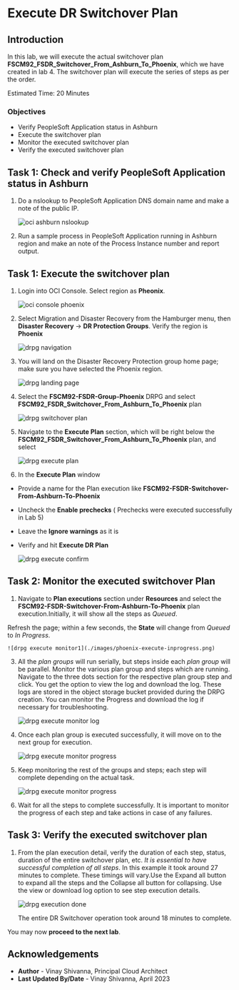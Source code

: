 # Execute DR Switchover Plan

## Introduction

In this lab, we will execute the actual switchover plan  **FSCM92\_FSDR\_Switchover\_From\_Ashburn\_To\_Phoenix**, which we have created in lab 4. The switchover plan will execute the series of steps as per the order.

Estimated Time: 20 Minutes

### Objectives

- Verify PeopleSoft Application status in Ashburn
- Execute the switchover plan
- Monitor the executed switchover plan
- Verify the executed switchover plan

## Task 1: Check and verify PeopleSoft Application status in Ashburn

1. Do a nslookup to PeopleSoft Application DNS domain name and make a note of the public IP.

    ![oci ashburn nslookup](./images/ashburn-nslookup.png)

2. Run a sample process in PeopleSoft Application running in Ashburn region and make an note of the Process Instance number and report output.



## Task 1: Execute the switchover plan

1. Login into OCI Console. Select region as **Pheonix**.
 
    ![oci console phoenix](./images/phoenix-region.png)

2. Select Migration and Disaster Recovery from the Hamburger menu, then **Disaster Recovery** -> **DR Protection Groups**. Verify the region is **Phoenix**

    ![drpg navigation](./images/phoenix-drpgpage.png)

3. You will land on the Disaster Recovery Protection group home page; make sure you have selected the Phoenix region.

    ![drpg landing page](./images/phoenix-drpg.png)

4. Select the **FSCM92-FSDR-Group-Phoenix** DRPG and select **FSCM92\_FSDR\_Switchover\_From\_Ashburn\_To\_Phoenix** plan

    ![drpg switchover plan](./images/phoenix-sw-plan.png)

5. Navigate to the **Execute Plan** section, which will be right below the **FSCM92\_FSDR\_Switchover\_From\_Ashburn\_To\_Phoenix** plan, and select

    ![drpg execute plan](./images/phoenix-execute-plan.png)

6. In the **Execute Plan** window

- Provide a name for the Plan execution like **FSCM92-FSDR-Switchover-From-Ashburn-To-Phoenix**
- Uncheck the **Enable prechecks**  (  Prechecks were executed successfully in Lab 5)
- Leave the **Ignore warnings** as it is
- Verify and hit **Execute DR Plan**

    ![drpg execute confirm](./images/phoenix-execute-run-1.png)

## Task 2: Monitor the executed switchover Plan

1. Navigate to **Plan executions** section under **Resources** and select the **FSCM92-FSDR-Switchover-From-Ashburn-To-Phoenix** plan execution.Initially, it will show all the steps as *Queued*.

  Refresh the page; within a few seconds, the **State** will change from *Queued* to *In Progress*.

    ![drpg execute monitor1](./images/phoenix-execute-inprogress.png)

3. All the *plan groups* will run serially, but steps inside each *plan group* will be parallel. Monitor the various plan group and steps which are running. Navigate to the three dots section for the respective plan group step and click. You get the option to view the log and download the log. These logs are stored in the object storage bucket provided during the DRPG creation. You can monitor the Progress and download the log if necessary for troubleshooting.

     ![drpg execute monitor log](./images/phoenix-execute-viewlog.png)

5. Once each plan group is executed successfully, it will move on to the next group for execution. 

     ![drpg execute monitor progress](./images/phoenix-execute-moving.png)

6. Keep monitoring the rest of the groups and steps; each step will complete depending on the actual task.

     ![drpg execute monitor progress](./images/phoenix-execute-moving2.png)

7. Wait for all the steps to complete successfully.  It is important to monitor the progress of each step and take actions in case of any failures. 

## Task 3: Verify the executed switchover plan

1. From the plan execution detail, verify the duration of each step, status, duration of the entire switchover plan, etc. *It is essential to have successful completion of all steps*. In this example it took around 27 minutes to complete. These timings will vary.Use the Expand all button to expand all the steps and the Collapse all button for collapsing. Use the view or download log option to see step execution details.

      ![drpg execution done](./images/phoenix-execute-done.png)

   The entire DR Switchover operation took around 18 minutes to complete.

You may now **proceed to the next lab**.

## Acknowledgements

- **Author** -  Vinay Shivanna, Principal Cloud Architect
- **Last Updated By/Date** -  Vinay Shivanna, April 2023

